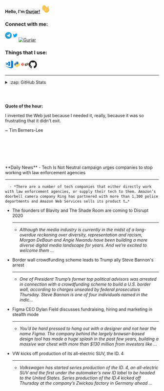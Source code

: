 #### Hello, I'm [Gurjar!](https://GurjarKing.github.io) <img src="https://raw.githubusercontent.com/ABSphreak/ABSphreak/master/gifs/Hi.gif" width="30px"></h2>


### Connect with me:

[<img align="left" alt="Gurjar | Telegram" width="22px" src="https://raw.githubusercontent.com/github/explore/80688e429a7d4ef2fca1e82350fe8e3517d3494d/topics/telegram/telegram.png" />][Telegram]
[<img align="left" alt="Gurjar | Twitter" width="22px" src="https://raw.githubusercontent.com/github/explore/80688e429a7d4ef2fca1e82350fe8e3517d3494d/topics/twitter/twitter.png" />][Twitter]

<br > <a href="https://github.com/GurjarKing"><img src="https://komarev.com/ghpvc/?username=GurjarKing" alt="Gurjar" /></a> <br />

<!-- <br >

![](https://visitor-badge.glitch.me/badge?page_id=GurjarKing)

<br /> -->

### Things that I use:

[<img align="left" alt="Visual Studio Code" width="26px" src="https://raw.githubusercontent.com/github/explore/80688e429a7d4ef2fca1e82350fe8e3517d3494d/topics/visual-studio-code/visual-studio-code.png" />][VSCode]
[<img align="left" alt="Python" width="26px" src="https://raw.githubusercontent.com/github/explore/80688e429a7d4ef2fca1e82350fe8e3517d3494d/topics/python/python.png" />][Python]
[<img align="left" alt="Git" width="26px" src="https://raw.githubusercontent.com/github/explore/80688e429a7d4ef2fca1e82350fe8e3517d3494d/topics/git/git.png" />][Git]
[<img align="left" alt="GitHub" width="26px" src="https://raw.githubusercontent.com/github/explore/78df643247d429f6cc873026c0622819ad797942/topics/github/github.png" />][Github]

<br />
<br />

---
<details>
  <summary>:zap: GitHub Stats</summary>

<img align="left" alt="Gurjar's Github Stats" src="https://github-readme-stats.vercel.app/api?username=GurjarKing&show_icons=true&hide_border=true&count_private=true&include_all_commit=true&theme=algolia" />

</details>

<!-- ### 🔔 My latest tweet
<a href="https://twitter.com/Gurjar_King43" target="_blank">
	<img src="https://github.com/GurjarKing/GurjarKing/raw/master/tweet.png" width="70%" align="center" alt="Click to view on Twitter" title="My latest tweet, as an image"/>
</a> -->
<br>

<pre>

</pre>

**Quote of the hour:**

I invented the Web just because I needed it, really, because it was so frustrating that it didn't exit.

~ Tim Berners-Lee
<pre>

</pre>
<br>
<pre>


</pre>
**Daily News**
  - Tech Is Not Neutral campaign urges companies to stop working with law enforcement agencies
     <hr/>
     
      - *There are a number of tech companies that either directly work with law enforcement agencies, or supply their tech to them. Amazon’s doorbell camera company Ring has partnered with more than 1,300 police departments and Amazon Web Services sells its product t…*
     
  - The founders of Blavity and The Shade Room are coming to Disrupt 2020
      <hr/>
      
      - *Although the media industry is currently in the midst of a long-overdue reckoning over diversity, representation and racism, Morgan DeBaun and Angie Nwandu have been building a more diverse digital media landscape for years. And we’re excited to welcome them …*
      
  - Border wall crowdfunding scheme leads to Trump ally Steve Bannon's arrest
      <hr/>
      
      - *One of President Trump’s former top political advisors was arrested in connection with a crowdfunding scheme to build a U.S. border wall, according to charges unsealed by federal prosecutors Thursday. Steve Bannon is one of four individuals named in the indic…*
      
  - Figma CEO Dylan Field discusses fundraising, hiring and marketing in stealth mode
      <hr/>
      
      - *You’d be hard pressed to hang out with a designer and not hear the name Figma. The company behind the largely browser-based design tool has made a huge splash in the past few years, building a massive war chest with more than $130 million from investors like …*
       
  - VW kicks off production of its all-electric SUV, the ID. 4
      <hr/>
       
       - *Volkswagen has started series production of the ID. 4, an all-electric SUV and the first under the automaker’s new ID label to be headed to the United States. Series production of the ID.4 kicked off Thursday at the company’s Zwickau factory in Germany ahead …*
      

<br />

[VSCode]: https://code.visualstudio.com/
[Python]: https://www.python.org/
[Git]: https://git-scm.com/
[Github]: https://github.com/
[Telegram]: https://t.me/Gurjar_King/
[Twitter]: https://twitter.com/Gurjar_King43/
